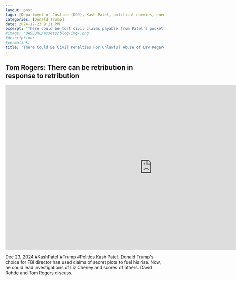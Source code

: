 ```yaml
---
layout: post
tags: [Department of Justice (DOJ), Kash Patel, political enemies, enemies within, MSNBC, politics]
categories: [Donald Trump]
date: 2024-12-23 9:11 PM
excerpt: "There could be tort civil claims payable from Patel's pocket for illegal abuse of the law that targets Trump's political enemies. However, Musk may pay for court fines if Trump's administration pursues unlawful harassments"
#image: 'BASEURL/assets/blog/img/.png'
#description:
#permalink:
title: "There Could Be Civil Penalties For Unlawful Abuse of Law Regarding Trump's Retribution of Political Enemies and 'Enemies Within'"
---
```



## Tom Rogers: There can be retribution in response to retribution

<iframe width="932" height="524" src="https://www.youtube.com/embed/XsweD20w7zA" title="Tom Rogers: There can be retribution in response to retribution" frameborder="0" allow="accelerometer; autoplay; clipboard-write; encrypted-media; gyroscope; picture-in-picture; web-share" referrerpolicy="strict-origin-when-cross-origin" allowfullscreen></iframe>

Dec 23, 2024  #KashPatel #Trump #Politics
Kash Patel, Donald Trump's choice for FBI director has used claims of secret plots to fuel his rise. Now, he could lead investigations of Liz Cheney and scores of others. David Rohde and Tom Rogers discuss.
